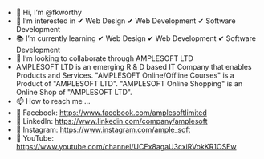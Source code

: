 - 👋 Hi, I’m @fkworthy
- 👀 I’m interested in ✔ Web Design ✔ Web Development ✔ Software Development
- 📚 I’m currently learning ✔ Web Design ✔ Web Development ✔ Software Development 
- 💞️ I’m looking to collaborate through AMPLESOFT LTD
- AMPLESOFT LTD is an emerging R & D based IT Company that enables Products and Services.
"AMPLESOFT Online/Offline Courses" is a Product of "AMPLESOFT LTD".
"AMPLESOFT Online Shopping" is an Online Shop of "AMPLESOFT LTD".
- 📫 How to reach me ...
- 🔗 Facebook: https://www.facebook.com/amplesoftlimited
- 🔗 LinkedIn: https://www.linkedin.com/company/amplesoft
- 🔗 Instagram: https://www.instagram.com/ample_soft
- 🔗 YouTube: https://www.youtube.com/channel/UCEx8agaU3cxiRVokKR1OSEw
<!---
fkworthy/fkworthy is a ✨ special ✨ repository because its `README.md` (this file) appears on your GitHub profile.
You can click the Preview link to take a look at your changes.
--->

